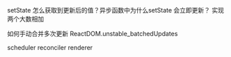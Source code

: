 setState 怎么获取到更新后的值？异步函数中为什么setState 会立即更新？
实现两个大数相加




如何手动合并多次更新
ReactDOM.unstable_batchedUpdates






scheduler
reconciler
renderer


